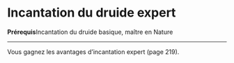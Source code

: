 # Incantation du druide expert

<p><strong>Prérequis</strong>Incantation du druide basique, maître en Nature</p>
<hr>
<p>Vous gagnez les avantages d’incantation expert (page 219).</p>